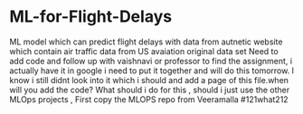 # ML-for-Flight-Delays
ML model which can predict flight delays with data from autnetic website which contain air traffic data from US avaiation original data set
Need to add code and follow up with vaishnavi or professor to find the assignment, i actually have it in google i need to put it together and will do this tomorrow. I know i still didnt look into it which i should and add a page of this file.when will you add the code?
What should i do for this , should i just use the other MLOps projects , First copy the MLOPS repo from Veeramalla
#121what212
